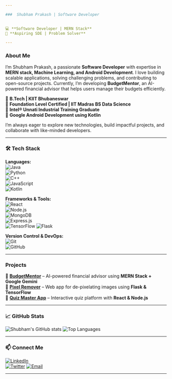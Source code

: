 ```yaml
---

###  Shubham Prakash | Software Developer  
 

💻 **Software Developer | MERN Stack**  
🎯 **Aspiring SDE | Problem Solver**  

---
```


### About Me  

I’m Shubham Prakash, a passionate **Software Developer** with expertise in **MERN stack, Machine Learning, and Android Development**. I love building scalable applications, solving challenging problems, and contributing to open-source projects. Currently, I’m developing **BudgetMentor**, an AI-powered financial advisor that helps users manage their budgets efficiently.  

🔹 **B.Tech | KIIT Bhubaneswar**  
🔹 **Foundation Level Certified | IIT Madras BS Data Science**  
🔹 **Intel® Unnati Industrial Training Graduate**  
🔹 **Google Android Development using Kotlin**  

I’m always eager to explore new technologies, build impactful projects, and collaborate with like-minded developers.  

---

### 🛠️ Tech Stack  

**Languages:**  
![Java](https://img.shields.io/badge/Java-007396?style=flat&logo=java&logoColor=white)  
![Python](https://img.shields.io/badge/Python-3776AB?style=flat&logo=python&logoColor=white)  
![C++](https://img.shields.io/badge/C++-00599C?style=flat&logo=cplusplus&logoColor=white)  
![JavaScript](https://img.shields.io/badge/JavaScript-F7DF1E?style=flat&logo=javascript&logoColor=black)  
![Kotlin](https://img.shields.io/badge/Kotlin-0095D5?style=flat&logo=kotlin&logoColor=white)  

**Frameworks & Tools:**  
![React](https://img.shields.io/badge/React-61DAFB?style=flat&logo=react&logoColor=black)  
![Node.js](https://img.shields.io/badge/Node.js-339933?style=flat&logo=nodedotjs&logoColor=white)  
![MongoDB](https://img.shields.io/badge/MongoDB-47A248?style=flat&logo=mongodb&logoColor=white)  
![Express.js](https://img.shields.io/badge/Express.js-000000?style=flat&logo=express&logoColor=white)  
![TensorFlow](https://img.shields.io/badge/TensorFlow-FF6F00?style=flat&logo=tensorflow&logoColor=white) 
![Flask](https://img.shields.io/badge/Flask-FF6F00?style=flat&logo=tensorflow&logoColor=white) 

**Version Control & DevOps:**  
![Git](https://img.shields.io/badge/Git-F05032?style=flat&logo=git&logoColor=white)  
![GitHub](https://img.shields.io/badge/GitHub-181717?style=flat&logo=github&logoColor=white)  

---

### Projects  

🚀 **[BudgetMentor](https://github.com/prakashshubham26/BudgetMentor)** – AI-powered financial advisor using **MERN Stack + Google Gemini**  
📱 **[Pixel Remover](https://github.com/anuragprasoon/pixelated-image-detection-system)** – Web app for de-pixelating images using **Flask & TensorFlow**  
📝 **[Quiz Master App](https://github.com/ShubhamPrakash26/Quiz_Master_App)** – Interactive quiz platform with **React & Node.js**  

---

### 📈 GitHub Stats  

![Shubham's GitHub stats](https://github-readme-stats.vercel.app/api?username=shubhamprakash26&show_icons=true&theme=dracula) 
![Top Languages](https://github-readme-stats.vercel.app/api/top-langs/?username=shubhamprakash26&layout=compact&theme=radical)  

---

### 📫 Connect Me  

[![LinkedIn](https://img.shields.io/badge/LinkedIn-0077B5?style=flat&logo=linkedin&logoColor=white)](https://www.linkedin.com/in/shubhamprakash26/)  
[![Twitter](https://img.shields.io/badge/Twitter-1DA1F2?style=flat&logo=twitter&logoColor=white)](https://x.com/ShubhamPra96014) 
[![Email](https://img.shields.io/badge/Email-D14836?style=flat&logo=gmail&logoColor=white)](mailto:shubhamprakash26@gmail.com)  

---
